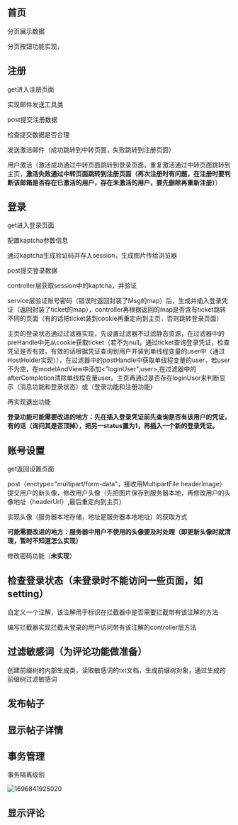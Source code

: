 ## 首页

分页展示数据

分页按钮功能实现，

## 注册

get进入注册页面

实现邮件发送工具类

post提交注册数据

检查提交数据是否合理

发送激活邮件（成功跳转到中转页面，失败跳转到注册页面）

用户激活（激活成功通过中转页面跳转到登录页面，重复激活通过中转页面跳转到主页，**激活失败通过中转页面跳转到注册页面（再次注册时有问题，在注册时要判断该邮箱是否存在已激活的用户，存在未激活的用户，要先删除再重新注册）**）

## 登录

get进入登录页面

配置kaptcha参数信息

通过kaptcha生成验证码并存入session，生成图片传给浏览器

post提交登录数据

controller层获取session中的kaptcha，并验证

service层验证账号密码（错误时返回封装了Msg的map）后，生成并插入登录凭证（返回封装了ticket的map），controller再根据返回的map是否含有ticket跳转不同的页面（有的话把ticket装到cookie再重定向到主页，否则跳转登录页面）

主页的登录状态通过过滤器实现，先设置过滤器不过滤静态资源，在过滤器中的preHandle中先从cookie获取ticket（若不为null，通过ticket查询登录凭证，检查凭证是否有效，有效的话根据凭证查询到用户并装到单线程变量的user中（通过HostHolder实现）），在过滤器中的postHandle中获取单线程变量的user，若user不为空，在modelAndView中添加<"loginUser",user>,在过滤器中的afterCompletion清除单线程变量user。主页再通过是否存在loginUser来判断显示（消息功能和登录状态）或（登录功能和注册功能）

再实现退出功能

**登录功能可能需要改进的地方：先在插入登录凭证前先查询是否有该用户的凭证，有的话（询问其是否顶掉），把另一status置为1，再插入一个新的登录凭证。**

## 账号设置

get返回设置页面

post（enctype="multipart/form-data"，接收用MultipartFile headerImage）提交用户的新头像，修改用户头像（先把图片保存到服务器本地，再修改用户的头像地址（headerUrl）,最后重定向到主页）

实现头像（服务器本地存储，地址是服务器本地地址）的获取方式

**可能需要改进的地方：服务器中用户不使用的头像要及时处理（即更新头像时就清理，暂时不知道怎么实现）**

修改密码功能（**未实现**）

## 检查登录状态（未登录时不能访问一些页面，如setting）

自定义一个注解，该注解用于标识在拦截器中是否需要拦截带有该注解的方法

编写拦截器实现拦截未登录的用户访问带有该注解的controller层方法

## 过滤敏感词（为评论功能做准备）

创建前缀树的内部生成类，读取敏感词的txt文档，生成前缀树对象，通过生成的前缀树过滤敏感词

## 发布帖子



## 显示帖子详情



## 事务管理

事务隔离级别

![1696841925020](D:\work\workspace\community\README\img\1696841925020.png)



## 显示评论